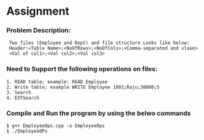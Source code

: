 # Assignment

### Problem Description:
     Two files (Employee and Dept) and file structure Looks like below:
     Header:<Table Name>;<NoOfRows>;<NoOfCols>;<Comma-separated and vlaue>
     <Val of col1>;<Val col2>;<Val col3>

### Need to Support the following operations on files:
    1. READ table; example: READ Employee
    2. Write table; example WRITE Employee 1001;Raju;30000;5
    3. Search
    4. EXTSearch 
								      
### Compile and Run the program by using the belwo commands
   ```
   $ g++ EmployeeOps.cpp -o EmployeeOps
   $ ./EmployeeOPs
   ```
